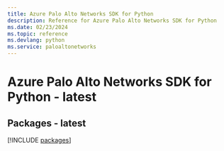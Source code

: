 ```yaml
---
title: Azure Palo Alto Networks SDK for Python
description: Reference for Azure Palo Alto Networks SDK for Python
ms.date: 02/23/2024
ms.topic: reference
ms.devlang: python
ms.service: paloaltonetworks
---
```

# Azure Palo Alto Networks SDK for Python - latest
## Packages - latest
[!INCLUDE [packages](palo-alto-networks-index.md)]